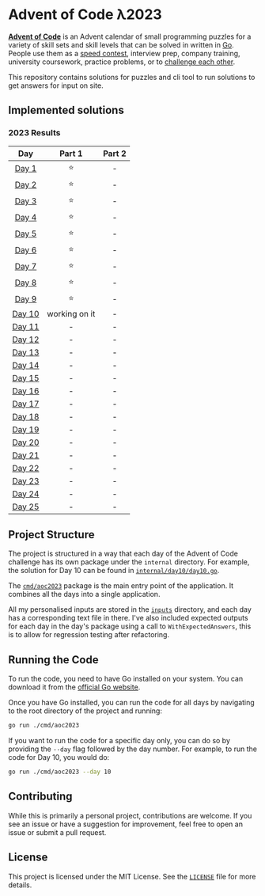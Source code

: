 # Advent of Code λ2023

[**Advent of Code**](http://adventofcode.com/) is an Advent calendar of small programming puzzles for a
variety of skill sets and skill levels that can be solved in written in [Go](https://goland.org).
People use them as a [speed contest](https://adventofcode.com/2023/leaderboard), interview prep, company training,
university coursework, practice problems,
or to [challenge each other](https://www.reddit.com/r/adventofcode/search?q=flair%3Aupping&restrict_sr=on).

This repository contains solutions for puzzles and cli tool to run solutions to get answers for input on site.

## Implemented solutions

<!--- advent_readme_stars table [2023] --->
### 2023 Results

|                      Day                       |      Part 1      | Part 2 |
|:----------------------------------------------:|:----------------:|:------:|
|  [Day 1](https://adventofcode.com/2023/day/1)  |        ⭐         |   -    |
|  [Day 2](https://adventofcode.com/2023/day/2)  |        ⭐         |   -    |
|  [Day 3](https://adventofcode.com/2023/day/3)  |        ⭐         |   -    |
|  [Day 4](https://adventofcode.com/2023/day/4)  |        ⭐         |   -    |
|  [Day 5](https://adventofcode.com/2023/day/5)  |        ⭐         |   -    |
|  [Day 6](https://adventofcode.com/2023/day/6)  |        ⭐         |   -    |
|  [Day 7](https://adventofcode.com/2023/day/7)  |        ⭐         |   -    |
|  [Day 8](https://adventofcode.com/2023/day/8)  |        ⭐         |   -    |
|  [Day 9](https://adventofcode.com/2023/day/9)  |        ⭐         |   -    |
| [Day 10](https://adventofcode.com/2023/day/10) | working on it    |   -    |
| [Day 11](https://adventofcode.com/2023/day/11) |        -         |   -    |
| [Day 12](https://adventofcode.com/2023/day/12) |        -         |   -    |
| [Day 13](https://adventofcode.com/2023/day/13) |        -         |   -    |
| [Day 14](https://adventofcode.com/2023/day/14) |        -         |   -    |
| [Day 15](https://adventofcode.com/2023/day/15) |        -         |   -    |
| [Day 16](https://adventofcode.com/2023/day/16) |        -         |   -    |
| [Day 17](https://adventofcode.com/2023/day/17) |        -         |   -    |
| [Day 18](https://adventofcode.com/2023/day/18) |        -         |   -    |
| [Day 19](https://adventofcode.com/2023/day/19) |        -         |   -    |
| [Day 20](https://adventofcode.com/2023/day/20) |        -         |   -    |
| [Day 21](https://adventofcode.com/2023/day/21) |        -         |   -    |
| [Day 22](https://adventofcode.com/2023/day/22) |        -         |   -    |
| [Day 23](https://adventofcode.com/2023/day/23) |        -         |   -    |
| [Day 24](https://adventofcode.com/2023/day/24) |        -         |   -    |
| [Day 25](https://adventofcode.com/2023/day/25) |        -         |   -    |


## Project Structure

The project is structured in a way that each day of the Advent of Code challenge has its own package under the `internal`
directory. For example, the solution for Day 10 can be found in [`internal/day10/day10.go`](internal/day1/day1.go).

The [`cmd/aoc2023`](cmd/aoc2023) package is the main entry point of the application.
It combines all the days into a single application.

All my personalised inputs are stored in the [`inputs`](inputs) directory, and each day has a corresponding text file
in there. I've also included expected outputs for each day in the day's package using a call to `WithExpectedAnswers`,
this is to allow for regression testing after refactoring.

## Running the Code

To run the code, you need to have Go installed on your system. You can download it from the [official Go website](https://golang.org/dl/).

Once you have Go installed, you can run the code for all days by navigating to the root directory of the project and running:

```bash
go run ./cmd/aoc2023
```

If you want to run the code for a specific day only, you can do so by providing the `--day` flag followed by the day number. For example, to run the code for Day 10, you would do:

```bash
go run ./cmd/aoc2023 --day 10
```

## Contributing

While this is primarily a personal project, contributions are welcome. If you see an issue or have a suggestion for improvement, feel free to open an issue or submit a pull request.

## License

This project is licensed under the MIT License. See the [`LICENSE`](LICENSE) file for more details.